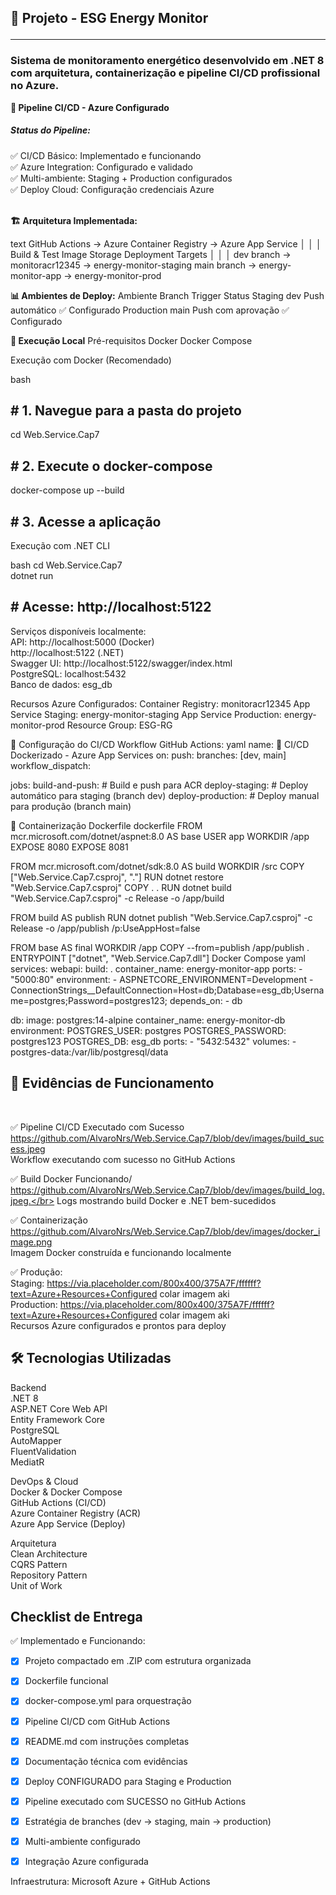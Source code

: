 ﻿
<h2>🌱 Projeto - ESG Energy Monitor<hr>

<h3>Sistema de monitoramento energético desenvolvido em .NET 8 com arquitetura, containerização e pipeline CI/CD profissional no Azure.</h3>

<strong>
🔄 Pipeline CI/CD - Azure Configurado<br>

<h5>Status do Pipeline:</h5></strong>
 ✅ CI/CD Básico: Implementado e funcionando<br>
 ✅ Azure Integration: Configurado e validado<br>
 ✅ Multi-ambiente: Staging + Production configurados<br>
 ✅ Deploy Cloud: Configuração credenciais Azure<br>

<br>

<strong>🏗 Arquitetura Implementada:</strong>

text
GitHub Actions → Azure Container Registry → Azure App Service
     │                      │                      │
 Build & Test        Image Storage        Deployment Targets
     │                      │                      │
  dev branch   →    monitoracr12345    →  energy-monitor-staging
  main branch  →    energy-monitor-app  →  energy-monitor-prod


<strong>📊 Ambientes de Deploy:</strong>
Ambiente	Branch	Trigger	Status
Staging	dev	Push automático	✅ Configurado
Production	main	Push com aprovação	✅ Configurado


<strong>🐳 Execução Local</strong>
Pré-requisitos
Docker
Docker Compose


Execução com Docker (Recomendado)

bash
<h2># 1. Navegue para a pasta do projeto</h2>
cd Web.Service.Cap7

<h2># 2. Execute o docker-compose</h2>
docker-compose up --build

<h2># 3. Acesse a aplicação</h2>
<p>Execução com .NET CLI </p>
bash
cd Web.Service.Cap7<br>
dotnet run

<h2># Acesse: http://localhost:5122</h2>

Serviços disponíveis localmente:<br>
API: http://localhost:5000 (Docker)<br> 
http://localhost:5122 (.NET)<br>
Swagger UI: http://localhost:5122/swagger/index.html<br>
PostgreSQL: localhost:5432 <br>
Banco de dados: esg_db<br>


Recursos Azure Configurados:
Container Registry: monitoracr12345
App Service Staging: energy-monitor-staging
App Service Production: energy-monitor-prod
Resource Group: ESG-RG


🔧 Configuração do CI/CD
Workflow GitHub Actions:
yaml
name: 🚀 CI/CD Dockerizado - Azure App Services
on:
  push:
    branches: [dev, main]
  workflow_dispatch:

jobs:
  build-and-push:    # Build e push para ACR
  deploy-staging:    # Deploy automático para staging (branch dev)
  deploy-production: # Deploy manual para produção (branch main)

🐳 Containerização
Dockerfile
dockerfile
FROM mcr.microsoft.com/dotnet/aspnet:8.0 AS base
USER app
WORKDIR /app
EXPOSE 8080
EXPOSE 8081

FROM mcr.microsoft.com/dotnet/sdk:8.0 AS build
WORKDIR /src
COPY ["Web.Service.Cap7.csproj", "."]
RUN dotnet restore "Web.Service.Cap7.csproj"
COPY . .
RUN dotnet build "Web.Service.Cap7.csproj" -c Release -o /app/build

FROM build AS publish
RUN dotnet publish "Web.Service.Cap7.csproj" -c Release -o /app/publish /p:UseAppHost=false

FROM base AS final
WORKDIR /app
COPY --from=publish /app/publish .
ENTRYPOINT ["dotnet", "Web.Service.Cap7.dll"]
Docker Compose
yaml
services:
  webapi:
    build: .
    container_name: energy-monitor-app
    ports:
      - "5000:80"
    environment:
      - ASPNETCORE_ENVIRONMENT=Development
      - ConnectionStrings__DefaultConnection=Host=db;Database=esg_db;Username=postgres;Password=postgres123;
    depends_on:
      - db

  db:
    image: postgres:14-alpine
    container_name: energy-monitor-db
    environment:
      POSTGRES_USER: postgres
      POSTGRES_PASSWORD: postgres123
      POSTGRES_DB: esg_db
    ports:
      - "5432:5432"
    volumes:
      - postgres-data:/var/lib/postgresql/data

<h2>📸 Evidências de Funcionamento</h2></br>

✅ Pipeline CI/CD Executado com Sucesso<br>
https://github.com/AlvaroNrs/Web.Service.Cap7/blob/dev/images/build_sucess.jpeg<br>
Workflow executando com sucesso no GitHub Actions

✅ Build Docker Funcionando/<br>
https://github.com/AlvaroNrs/Web.Service.Cap7/blob/dev/images/build_log.jpeg.</br>
Logs mostrando build Docker e .NET bem-sucedidos

✅ Containerização<br>
https://github.com/AlvaroNrs/Web.Service.Cap7/blob/dev/images/docker_image.png</br>
Imagem Docker construída e funcionando localmente


✅ Produção: <br>
Staging: https://via.placeholder.com/800x400/375A7F/ffffff?text=Azure+Resources+Configured  colar imagem aki</br>
Production: https://via.placeholder.com/800x400/375A7F/ffffff?text=Azure+Resources+Configured colar imagem aki</br>
Recursos Azure configurados e prontos para deploy</br>



<h2>🛠 Tecnologias Utilizadas</br></h2>

Backend</br>
.NET 8</br>
ASP.NET Core Web API</br>
Entity Framework Core</br>
PostgreSQL</br>
AutoMapper</br>
FluentValidation</br>
MediatR</br>

DevOps & Cloud</br>
Docker & Docker Compose</br>
GitHub Actions (CI/CD)</br>
Azure Container Registry (ACR)</br>
Azure App Service (Deploy)</br>

Arquitetura</br>
Clean Architecture</br>
CQRS Pattern</br>
Repository Pattern</br>
Unit of Work</br>

<h2>Checklist de Entrega</br></h2>

✅ Implementado e Funcionando:</br>

- [x] Projeto compactado em .ZIP com estrutura organizada</br>
- [x] Dockerfile funcional</br>
- [x] docker-compose.yml para orquestração</br>
- [x] Pipeline CI/CD com GitHub Actions</br>
- [x] README.md com instruções completas</br>
- [x] Documentação técnica com evidências</br>
- [x] Deploy CONFIGURADO para Staging e Production</br>
- [x] Pipeline executado com SUCESSO no GitHub Actions</br>
- [x] Estratégia de branches (dev → staging, main → production)</br>
- [x] Multi-ambiente configurado</br>
- [x] Integração Azure configurada</br>


Infraestrutura: Microsoft Azure + GitHub Actions</br>
